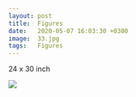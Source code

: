 ```yaml
---
layout: post
title:  Figures
date:   2020-05-07 16:03:30 +0300
image:  33.jpg
tags:   Figures
---
```

24 x 30 inch                                                                       

![]({{site.baseurl}}/img/33.jpg)